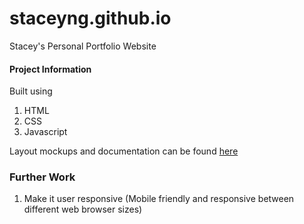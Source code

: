 # staceyng.github.io

Stacey's Personal Portfolio Website

#### Project Information

Built using
1. HTML
2. CSS
3. Javascript

Layout mockups and documentation can be found [here](https://docs.google.com/presentation/d/1aRpR6L3T3qRxm9PcXUW2uhfNLv9ZAMbpMXVXOuae17Y/edit?usp=sharing)

### Further Work
1. Make it user responsive (Mobile friendly and responsive between different web browser sizes)
